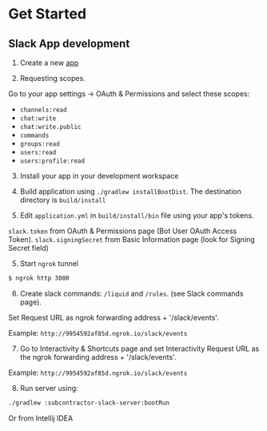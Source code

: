 # Get Started

## Slack App development

1. Create a new [app](https://api.slack.com/apps?new_app=1&ref=bolt_start_hub)

2. Requesting scopes.

Go to your app settings -> OAuth & Permissions and select these scopes:

* `channels:read`
* `chat:write`
* `chat:write.public`
* `commands`
* `groups:read`
* `users:read`
* `users:profile:read`

3. Install your app in your development workspace

4. Build application using `./gradlew installBootDist`. The destination directory is `build/install`

5. Edit `application.yml` in `build/install/bin` file using your app's tokens.

`slack.token` from OAuth & Permissions page (Bot User OAuth Access Token).
`slack.signingSecret` from Basic Information page (look for Signing Secret field)

5. Start `ngrok` tunnel
```bash
$ ngrok http 3000
```

6. Create slack commands: `/liquid` and `/rules`. (see Slack commands page). 

Set Request URL as ngrok forwarding address + '/slack/events'.

Example: `http://9954592af85d.ngrok.io/slack/events`

7. Go to Interactivity & Shortcuts page and set Interactivity Request URL as the ngrok forwarding address + '/slack/events'.

Example: `http://9954592af85d.ngrok.io/slack/events`

8. Run server using:

```bash
./gradlew :subcontractor-slack-server:bootRun
```

Or from Intellij IDEA
